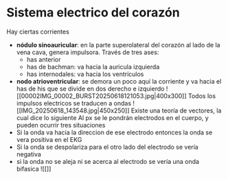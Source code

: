 # Sistema electrico del corazón 
Hay ciertas corrientes
- **nódulo sinoauricular**: en la parte superolateral del corazón al lado de la vena cava, genera impulsora. Través de tres ases:
	- has anterior
	- has de bachman: va hacia la auricula izquierda
	- has internodales: va hacia los ventrículos 
- **nodo atrioventricular**: se demora un poco aquí la corriente y va hacia el has de his que se divide en dos derecho e izquierdo 
![[00002IMG_00002_BURST20250618121053.jpg|400x300]]
Todos los impulsos electricos se traducen a ondas
![[IMG_20250618_143548.jpg|450x250]]
Existe una teoría de vectores, la cual dice lo siguiente
Al px se le pondrán electrodos en el cuerpo, y pueden ocurrir tres situaciones
- Si la onda va hacia la direccion de ese electrodo entonces la onda se vera positiva en el EKG
- Si la onda se despolariza para el otro lado del electrodo se vería negativa
- si la onda no se aleja ni se acerca al electrodo se vería una onda bifasica
![[]]